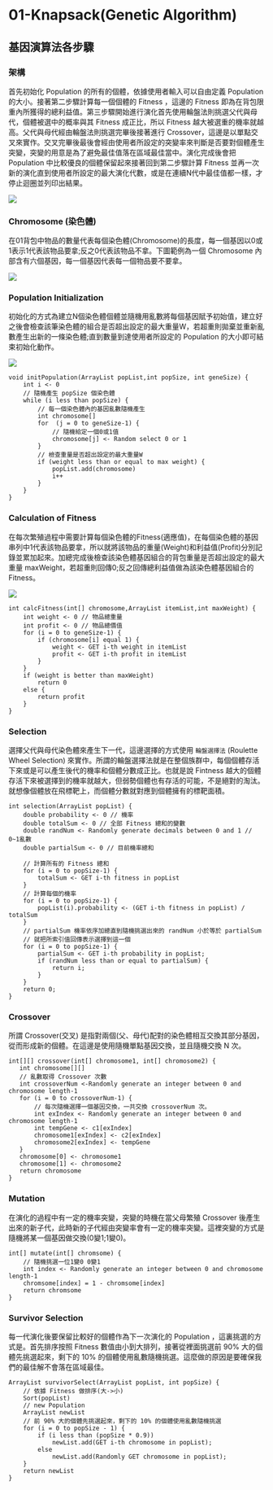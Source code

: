 # 01-Knapsack(Genetic Algorithm)

## 基因演算法各步驟

### 架構
首先初始化 Population 的所有的個體，依據使用者輸入可以自由定義 Population 的大小。接著第二步驟計算每一個個體的 Fitness ，這邊的 Fitness 即為在背包限重內所獲得的總利益值。第三步驟開始進行演化首先使用輪盤法則挑選父代與母代，個體被選中的概率與其 Fitness 成正比，所以 Fitness 越大被選重的機率就越高。父代與母代經由輪盤法則挑選完畢後接著進行 Crossover，這邊是以單點交叉來實作。交叉完畢後最後會經由使用者所設定的突變率來判斷是否要對個體產生突變，突變的用意是為了避免最佳值落在區域最佳當中。演化完成後會把 Population 中比較優良的個體保留起來接著回到第二步驟計算 Fitness 並再一次新的演化直到使用者所設定的最大演化代數，或是在連續N代中最佳值都一樣，才停止迴圈並列印出結果。

![](https://i.imgur.com/MYycv1B.png)


### Chromosome (染色體)
在01背包中物品的數量代表每個染色體(Chromosome)的長度，每一個基因以0或1表示1代表該物品要拿;反之0代表該物品不拿。下圖範例為一個 Chromosome 內部含有六個基因，每一個基因代表每一個物品要不要拿。

![](https://i.imgur.com/fmKs9gm.png)



### Population Initialization
初始化的方式為建立N個染色體個體並隨機用亂數將每個基因賦予初始值，建立好之後會檢查該筆染色體的組合是否超出設定的最大重量W，若超重則拋棄並重新亂數產生出新的一條染色體;直到數量到達使用者所設定的 Population 的大小即可結束初始化動作。

![](https://i.imgur.com/bn8BZct.png)


```java=
void initPopulation(ArrayList popList,int popSize, int geneSize) {
    int i <- 0
    // 隨機產生 popSize 個染色體
    while (i less than popSize) {
        // 每一個染色體內的基因亂數隨機產生
        int chromosome[]
        for  (j = 0 to geneSize-1) {
            // 隨機給定一個0或1值
            chromosome[j] <- Random select 0 or 1
        }
        // 檢查重量是否超出設定的最大重量W
        if (weight less than or equal to max weight) {
            popList.add(chromosome)
            i++
        }
    }
}
```



### Calculation of Fitness
在每次繁殖過程中需要計算每個染色體的Fitness(適應值)，在每個染色體的基因串列中1代表該物品要拿，所以就將該物品的重量(Weight)和利益值(Profit)分別記錄並累加起來。加總完成後檢查該染色體基因組合的背包重量是否超出設定的最大重量 maxWeight，若超重則回傳0;反之回傳總利益值做為該染色體基因組合的Fitness。

![](https://i.imgur.com/RHmc7uA.png)


```java=
int calcFitness(int[] chromosome,ArrayList itemList,int maxWeight) {
    int weight <- 0 // 物品總重量
    int profit <- 0 // 物品總價值
    for (i = 0 to geneSize-1) {
        if (chromosome[i] equal 1) {
            weight <- GET i-th weight in itemList
            profit <- GET i-th profit in itemList 
        }
    }
    if (weight is better than maxWeight)
        return 0
    else {
        return profit
    }
}
```


### Selection
選擇父代與母代染色體來產生下一代，這邊選擇的方式使用 `輪盤選擇法` (Roulette Wheel Selection) 來實作。所謂的輪盤選擇法就是在整個族群中，每個個體存活下來或是可以產生後代的機率和個體分數成正比。也就是說 Fintness 越大的個體存活下來被選擇到的機率就越大，但弱勢個體也有存活的可能，不是絕對的淘汰。就想像個體放在飛標靶上，而個體分數就對應到個體擁有的標靶面積。

```java=
int selection(ArrayList popList) {
    double probability <- 0 // 機率
    double totalSum <- 0 // 全部 Fitness 總和的變數
    double randNum <- Randomly generate decimals between 0 and 1 // 0~1亂數
    double partialSum <- 0 // 目前機率總和

    // 計算所有的 Fitness 總和
    for (i = 0 to popSize-1) {
        totalSum <- GET i-th fitness in popList
    }
    // 計算每個的機率
    for (i = 0 to popSize-1) {
        popList(i).probability <- (GET i-th fitness in popList) / totalSum
    }
    // partialSum 機率依序加總直到隨機挑選出來的 randNum 小於等於 partialSum
    // 就把所索引值回傳表示選擇到這一個
    for (i = 0 to popSize-1) {
        partialSum <- GET i-th probability in popList;
        if (randNum less than or equal to partialSum) {
            return i;
        }
    }
    return 0;
}
```



### Crossover
所謂 Crossover(交叉) 是指對兩個(父、母代)配對的染色體相互交換其部分基因，從而形成新的個體。在這邊是使用隨機單點基因交換，並且隨機交換 N 次。

```java=
int[][] crossover(int[] chromosome1, int[] chromosome2) {
   int chromosome[][]
   // 亂數取得 Crossover 次數
   int crossoverNum <-Randomly generate an integer between 0 and chromosome length-1
   for (i = 0 to crossoverNum-1) {
       // 每次隨機選擇一個基因交換，一共交換 crossoverNum 次。
       int exIndex <- Randomly generate an integer between 0 and chromosome length-1
       int tempGene <- c1[exIndex]
       chromosome1[exIndex] <- c2[exIndex]
       chromosome2[exIndex] <- tempGene
   }
   chromosome[0] <- chromosome1
   chromosome[1] <- chromosome2
   return chromosome
}
```


### Mutation
在演化的過程中有一定的機率突變，突變的時機在當父母繁殖 Crossover 後產生出來的新子代，此時新的子代經由突變率會有一定的機率突變。這裡突變的方式是隨機將某一個基因做交換(0變1;1變0)。

```java=
int[] mutate(int[] chromsome) {
    // 隨機挑選一位1變0 0變1
    int index <- Randomly generate an integer between 0 and chromosome length-1
    chromsome[index] = 1 - chromsome[index]
    return chromsome
}
```

### Survivor Selection
每一代演化後要保留比較好的個體作為下一次演化的 Population ，這裏挑選的方式是。首先排序按照 Fitness 數值由小到大排列，接著從裡面挑選前 90% 大的個體先挑選起來，剩下的 10% 的個體使用亂數隨機挑選。這麼做的原因是要確保我們的最佳解不會落在區域最佳。

```java=
ArrayList survivorSelect(ArrayList popList, int popSize) {
    // 依據 Fitness 做排序(大->小)
    Sort(popList)
    // new Population
    ArrayList newList
    // 前 90% 大的個體先挑選起來，剩下的 10% 的個體使用亂數隨機挑選
    for (i = 0 to popSize - 1) {
        if (i less than (popSize * 0.9))
            newList.add(GET i-th chromosome in popList);
        else
            newList.add(Randomly GET chromosome in popList);
    }
    return newList
}
```
